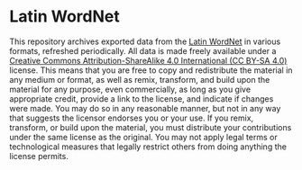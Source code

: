 # Latin WordNet

This repository archives exported data from the [Latin WordNet](https://latinwordnet.exeter.ac.uk) in various formats, refreshed periodically. All data is made freely available under a [Creative Commons Attribution-ShareAlike 4.0  International (CC BY-SA 4.0)](https://creativecommons.org/licenses/by-sa/4.0/legalcode) license. This means that you are free to
copy and redistribute the material in any medium or format, as well as remix, transform, and build upon the material for any purpose, even commercially, as long as you give appropriate credit, provide a link to the license, and indicate if changes were made. You may do so in any reasonable manner, but not in any way that suggests the licensor endorses you or your use. If you remix, transform, or build upon the material, you must distribute your contributions under the same license as the original. You may not apply legal terms or technological measures that legally restrict others from doing anything the license permits.
